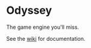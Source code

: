 # Odyssey

The game engine you'll miss.

See the [wiki](https://github.com/themrsung/Odyssey/wiki) for documentation.
